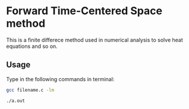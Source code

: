 # Forward Time-Centered Space method
This is a finite differece method used in numerical analysis to solve heat equations and so on.

## Usage
Type in the following commands in terminal:
```bash
gcc filename.c -lm
```
```bash
./a.out
```

